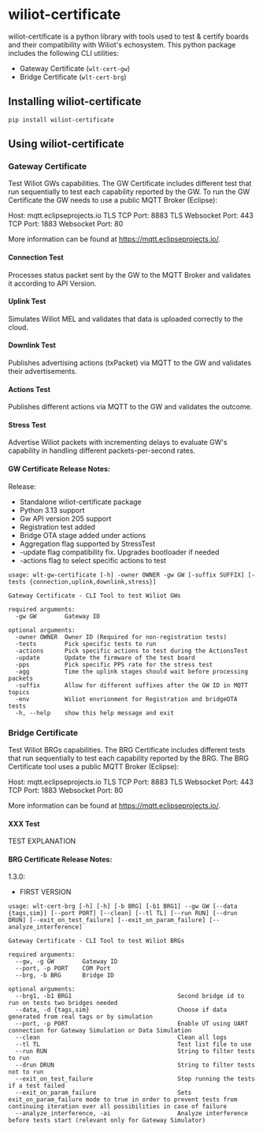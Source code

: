 # wiliot-certificate

<!-- Description -->
wiliot-certificate is a python library with tools used to test & certify boards and their compatibility with Wiliot's echosystem.
This python package includes the following CLI utilities:
 - Gateway Certificate (`wlt-cert-gw`)
 - Bridge Certificate (`wlt-cert-brg`)

## Installing wiliot-certificate
````commandline
pip install wiliot-certificate
````

## Using wiliot-certificate
### Gateway Certificate
Test Wiliot GWs capabilities.
The GW Certificate includes different test that run sequentially to test each capability reported by the GW.
To run the GW Certificate the GW needs to use a public MQTT Broker (Eclipse):

Host:	mqtt.eclipseprojects.io
TLS TCP Port:	8883
TLS Websocket Port:	443
TCP Port:	1883
Websocket Port:	80

More information can be found at https://mqtt.eclipseprojects.io/.

#### Connection Test
Processes status packet sent by the GW to the MQTT Broker and validates it according to API Version.

#### Uplink Test
Simulates Wiliot MEL and validates that data is uploaded correctly to the cloud.

#### Downlink Test
Publishes advertising actions (txPacket) via MQTT to the GW and validates their advertisements.

#### Actions Test
Publishes different actions via MQTT to the GW and validates the outcome.

#### Stress Test
Advertise Wiliot packets with incrementing delays to evaluate GW's capability in handling different packets-per-second rates.

#### GW Certificate Release Notes:
Release:
 - Standalone wiliot-certificate package
 - Python 3.13 support
 - Gw API version 205 support
 - Registration test added
 - Bridge OTA stage added under actions
 - Aggregation flag supported by StressTest
 - -update flag compatibility fix. Upgrades bootloader if needed
 - -actions flag to select specific actions to test

```
usage: wlt-gw-certificate [-h] -owner OWNER -gw GW [-suffix SUFFIX] [-tests {connection,uplink,downlink,stress}]

Gateway Certificate - CLI Tool to test Wiliot GWs

required arguments:
  -gw GW        Gateway ID

optional arguments:
  -owner OWNER  Owner ID (Required for non-registration tests)
  -tests        Pick specific tests to run
  -actions      Pick specific actions to test during the ActionsTest
  -update       Update the firmware of the test board
  -pps          Pick specific PPS rate for the stress test
  -agg          Time the uplink stages should wait before processing packets
  -suffix       Allow for different suffixes after the GW ID in MQTT topics
  -env          Wiliot envrionment for Registration and bridgeOTA tests
  -h, --help    show this help message and exit
  ```

### Bridge Certificate
Test Wiliot BRGs capabilities.
The BRG Certificate includes different tests that run sequentially to test each capability reported by the BRG.
The BRG Certificate tool uses a public MQTT Broker (Eclipse):

Host:	mqtt.eclipseprojects.io
TLS TCP Port:	8883
TLS Websocket Port:	443
TCP Port:	1883
Websocket Port:	80

More information can be found at https://mqtt.eclipseprojects.io/.

#### XXX Test
TEST EXPLANATION

#### BRG Certificate Release Notes:
1.3.0:
 - FIRST VERSION


```
usage: wlt-cert-brg [-h] [-h] [-b BRG] [-b1 BRG1] --gw GW [--data {tags,sim}] [--port PORT] [--clean] [--tl TL] [--run RUN] [--drun DRUN] [--exit_on_test_failure] [--exit_on_param_failure] [--analyze_interference]

Gateway Certificate - CLI Tool to test Wiliot BRGs

required arguments:
  --gw, -g GW        Gateway ID
  --port, -p PORT    COM Port
  --brg, -b BRG      Bridge ID

optional arguments:
  --brg1, -b1 BRG1                              Second bridge id to run on tests two bridges needed
  --data, -d {tags,sim}                         Choose if data generated from real tags or by simulation
  --port, -p PORT                               Enable UT using UART connection for Gateway Simulation or Data Simulation
  --clean                                       Clean all logs
  --tl TL                                       Test list file to use
  --run RUN                                     String to filter tests to run
  --drun DRUN                                   String to filter tests not to run
  --exit_on_test_failure                        Stop running the tests if a test failed
  --exit_on_param_failure                       Sets exit_on_param_failure mode to true in order to prevent tests from continuing iteration over all possibilities in case of failure
  --analyze_interference, -ai                   Analyze interference before tests start (relevant only for Gateway Simulator)
  ```

